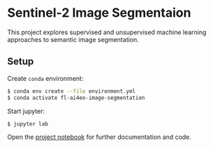 # Sentinel-2 Image Segmentaion

This project explores supervised and unsupervised machine learning approaches to semantic image segmentation. 

## Setup

Create `conda` environment:

```bash
$ conda env create --file environment.yml
$ conda activate fl-ai4eo-image-segmentation
```

Start jupyter:

```bash
$ jupyter lab
```

Open the [project notebook](./notebooks/classification_Sentinel-2.ipynb) for further documentation and code.